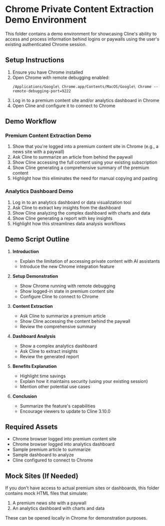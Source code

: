 # Chrome Private Content Extraction Demo Environment

This folder contains a demo environment for showcasing Cline's ability to access and process information behind logins or paywalls using the user's existing authenticated Chrome session.

## Setup Instructions

1. Ensure you have Chrome installed
2. Open Chrome with remote debugging enabled:
   ```
   /Applications/Google\ Chrome.app/Contents/MacOS/Google\ Chrome --remote-debugging-port=9222
   ```
3. Log in to a premium content site and/or analytics dashboard in Chrome
4. Open Cline and configure it to connect to Chrome

## Demo Workflow

### Premium Content Extraction Demo

1. Show that you're logged into a premium content site in Chrome (e.g., a news site with a paywall)
2. Ask Cline to summarize an article from behind the paywall
3. Show Cline accessing the full content using your existing subscription
4. Show Cline generating a comprehensive summary of the premium content
5. Highlight how this eliminates the need for manual copying and pasting

### Analytics Dashboard Demo

1. Log in to an analytics dashboard or data visualization tool
2. Ask Cline to extract key insights from the dashboard
3. Show Cline analyzing the complex dashboard with charts and data
4. Show Cline generating a report with key insights
5. Highlight how this streamlines data analysis workflows

## Demo Script Outline

1. **Introduction**
   - Explain the limitation of accessing private content with AI assistants
   - Introduce the new Chrome integration feature

2. **Setup Demonstration**
   - Show Chrome running with remote debugging
   - Show logged-in state in premium content site
   - Configure Cline to connect to Chrome

3. **Content Extraction**
   - Ask Cline to summarize a premium article
   - Show Cline accessing the content behind the paywall
   - Review the comprehensive summary

4. **Dashboard Analysis**
   - Show a complex analytics dashboard
   - Ask Cline to extract insights
   - Review the generated report

5. **Benefits Explanation**
   - Highlight time savings
   - Explain how it maintains security (using your existing session)
   - Mention other potential use cases

6. **Conclusion**
   - Summarize the feature's capabilities
   - Encourage viewers to update to Cline 3.10.0

## Required Assets

- Chrome browser logged into premium content site
- Chrome browser logged into analytics dashboard
- Sample premium article to summarize
- Sample dashboard to analyze
- Cline configured to connect to Chrome

## Mock Sites (If Needed)

If you don't have access to actual premium sites or dashboards, this folder contains mock HTML files that simulate:

1. A premium news site with a paywall
2. An analytics dashboard with charts and data

These can be opened locally in Chrome for demonstration purposes.
